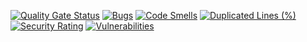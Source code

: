 [![Quality Gate Status](https://sonarcloud.io/api/project_badges/measure?project=Maurice010_task7-server&metric=alert_status)](https://sonarcloud.io/summary/new_code?id=Maurice010_task7-server)
[![Bugs](https://sonarcloud.io/api/project_badges/measure?project=Maurice010_task7-server&metric=bugs)](https://sonarcloud.io/summary/new_code?id=Maurice010_task7-server)
[![Code Smells](https://sonarcloud.io/api/project_badges/measure?project=Maurice010_task7-server&metric=code_smells)](https://sonarcloud.io/summary/new_code?id=Maurice010_task7-server)
[![Duplicated Lines (%)](https://sonarcloud.io/api/project_badges/measure?project=Maurice010_task7-server&metric=duplicated_lines_density)](https://sonarcloud.io/summary/new_code?id=Maurice010_task7-server)
[![Security Rating](https://sonarcloud.io/api/project_badges/measure?project=Maurice010_task7-server&metric=security_rating)](https://sonarcloud.io/summary/new_code?id=Maurice010_task7-server)
[![Vulnerabilities](https://sonarcloud.io/api/project_badges/measure?project=Maurice010_task7-server&metric=vulnerabilities)](https://sonarcloud.io/summary/new_code?id=Maurice010_task7-server)
